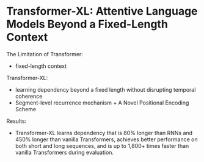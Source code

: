# Transformer-XL: Attentive Language Models Beyond a Fixed-Length Context

The Limitation of Transformer: 
- fixed-length context

Transformer-XL: 
- learning dependency beyond a fixed length without disrupting temporal coherence
- Segment-level recurrence mechanism + A Novel Positional Encoding Scheme

Results:
- Transformer-XL learns dependency that is 80% longer than RNNs and 450% longer than vanilla Transformers, achieves better performance on both short and long sequences, and is up to 1,800+ times faster than vanilla Transformers during evaluation.